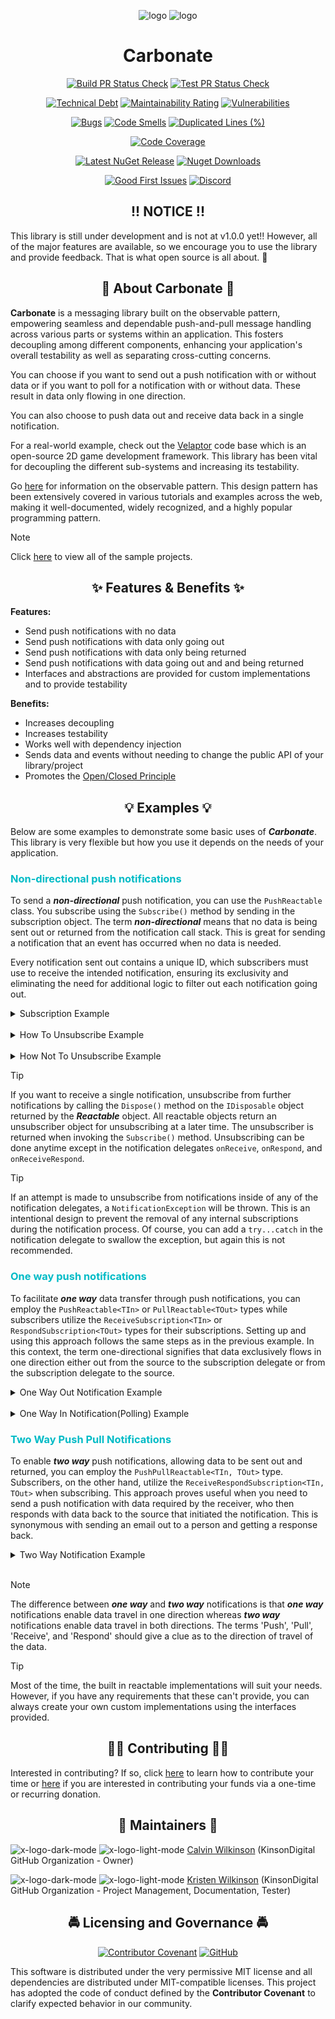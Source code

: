 <div align="center">

![logo](https://raw.githubusercontent.com/KinsonDigital/Carbonate/preview/Images/carbonate-logo-light-mode.svg#gh-light-mode-only)
![logo](https://raw.githubusercontent.com/KinsonDigital/Carbonate/preview/Images/carbonate-logo-dark-mode.svg#gh-dark-mode-only)
</div>

<h1 style="border:0;font-weight:bold" align="center">Carbonate</h1>

<div align="center">

[![Build PR Status Check](https://img.shields.io/github/actions/workflow/status/KinsonDigital/Carbonate/build-status-check.yml?label=%E2%9A%99%EF%B8%8FBuild)](https://github.com/KinsonDigital/Carbonate/actions/workflows/build-status-check.yml)
[![Test PR Status Check](https://img.shields.io/github/actions/workflow/status/KinsonDigital/Carbonate/test-status-check.yml?label=%F0%9F%A7%AATests)](https://github.com/KinsonDigital/Carbonate/actions/workflows/test-status-check.yml)

[![Technical Debt](https://sonarcloud.io/api/project_badges/measure?project=KinsonDigital_Carbonate&metric=sqale_index)](https://sonarcloud.io/summary/new_code?id=KinsonDigital_Carbonate)
[![Maintainability Rating](https://sonarcloud.io/api/project_badges/measure?project=KinsonDigital_Carbonate&metric=sqale_rating)](https://sonarcloud.io/summary/new_code?id=KinsonDigital_Carbonate)
[![Vulnerabilities](https://sonarcloud.io/api/project_badges/measure?project=KinsonDigital_Carbonate&metric=vulnerabilities)](https://sonarcloud.io/summary/new_code?id=KinsonDigital_Carbonate)

[![Bugs](https://sonarcloud.io/api/project_badges/measure?project=KinsonDigital_Carbonate&metric=bugs)](https://sonarcloud.io/summary/new_code?id=KinsonDigital_Carbonate)
[![Code Smells](https://sonarcloud.io/api/project_badges/measure?project=KinsonDigital_Carbonate&metric=code_smells)](https://sonarcloud.io/summary/new_code?id=KinsonDigital_Carbonate)
[![Duplicated Lines (%)](https://sonarcloud.io/api/project_badges/measure?project=KinsonDigital_Carbonate&metric=duplicated_lines_density)](https://sonarcloud.io/summary/new_code?id=KinsonDigital_Carbonate)

[![Code Coverage](https://img.shields.io/codecov/c/github/KinsonDigital/Carbonate/preview?label=Code%20Coverage&logo=CodeCov&style=flat)](https://app.codecov.io/gh/KinsonDigital/Carbonate)

[![Latest NuGet Release](https://img.shields.io/nuget/vpre/kinsondigital.Carbonate?label=Latest%20Release&logo=nuget)](https://www.nuget.org/packages/KinsonDigital.Carbonate)
[![Nuget Downloads](https://img.shields.io/nuget/dt/KinsonDigital.Carbonate?color=0094FF&label=nuget%20downloads&logo=nuget)](https://www.nuget.org/stats/packages/KinsonDigital.Carbonate?groupby=Version)

[![Good First Issues](https://img.shields.io/github/issues/kinsondigital/Carbonate/good%20first%20issue?color=7057ff&label=Good%20First%20Issues)](https://github.com/KinsonDigital/Carbonate/issues?q=is%3Aissue+is%3Aopen+label%3A%22good+first+issue%22)
[![Discord](https://img.shields.io/discord/481597721199902720?color=%23575CCB&label=chat%20on%20discord&logo=discord&logoColor=white)](https://discord.gg/qewu6fNgv7)
</div>
<h2 style="font-weight:bold;border:0" align="center" >!! NOTICE !!</h2>

This library is still under development and is not at v1.0.0 yet!!  However, all of the major features are available, so we encourage you to use the library and provide feedback.  That is what open source is all about. 🥳

<h2 style="font-weight:bold;border:0" align="center">📖 About Carbonate 📖</h2>

**Carbonate** is a messaging library built on the observable pattern, empowering seamless and dependable push-and-pull message handling across various parts or systems within an application. This fosters decoupling among different components, enhancing your application's overall testability as well as separating cross-cutting concerns.

You can choose if you want to send out a push notification with or without data or if you want to poll for a notification with or without data.  These result in data only flowing in one direction.

You can also choose to push data out and receive data back in a single notification.

For a real-world example, check out the [Velaptor](https://github.com/KinsonDigital/Velaptor) code base which is an open-source 2D game development framework.  This library has been vital for decoupling the different sub-systems and increasing its testability.

Go [here](https://refactoring.guru/design-patterns/observer) for information on the observable pattern. This design pattern has been extensively covered in various tutorials and examples across the web, making it well-documented, widely recognized, and a highly popular programming pattern.

> [!Note]
> Click [here](https://github.com/KinsonDigital/Carbonate/tree/preview/Samples/Samples) to view all of the sample projects.

<h2 style="font-weight:bold;border:0" align="center">✨ Features & Benefits ✨</h2>

**Features:**
- Send push notifications with no data
- Send push notifications with data only going out
- Send push notifications with data only being returned
- Send push notifications with data going out and and being returned
- Interfaces and abstractions are provided for custom implementations and to provide testability


**Benefits:**
- Increases decoupling
- Increases testability
- Works well with dependency injection
- Sends data and events without needing to change the public API of your library/project
- Promotes the [Open/Closed Principle](https://www.tutorialsteacher.com/csharp/open-closed-principle)

<h2 style="font-weight:bold;border:0" align="center">💡 Examples 💡</h2>

Below are some examples to demonstrate some basic uses of ***Carbonate***.  This library is very flexible but how you use it depends on the needs of your application.

<h3 style="font-weight:bold;color: #00BBC6">Non-directional push notifications</h3>

To send a _**non-directional**_ push notification, you can use the `PushReactable` class. You subscribe using the `Subscribe()` method by sending in the subscription object. The term _**non-directional**_ means that no data is being sent out or returned from the notification call stack.  This is great for sending a notification that an event has occurred when no data is needed.

Every notification sent out contains a unique ID, which subscribers must use to receive the intended notification, ensuring its exclusivity and eliminating the need for additional logic to filter out each notification going out.

<details closed><summary>Subscription Example</summary>

```cs
var messenger = new PushReactable(); // Create the messenger object to push notifications
var subId = Guid.NewGuid(); // This is the ID used to identify the event

// Subscribe to the event to receive messages
var subscription = new ReceiveSubscription(
    id: subId,
    onReceive: () => Console.WriteLine("Received a message!"),
    name: "my-subscription",
    onUnsubscribe: () => Console.WriteLine("Unsubscribed from notifications!"),
    onError: (ex) => Console.WriteLine($"Error: {ex.Message}")
);

IDisposable unsubscriber = messenger.Subscribe(subscription);

messenger.Push(subId); // Will invoke all onReceive 'Actions' subscribed to this reactable
unsubscriber.Dispose(); // Will only unsubscribe from this subscription
```
</details>

<br/>

<details closed><summary>How To Unsubscribe Example</summary>

```cs
var mySubscription = new ReceiveSubscription(
    id: subId,
    name: "my-subscription",
    onReceive: () => { Console.WriteLine("Received notification!"); }
    onUnsubscribe: () =>
    {
       unsubscriber.Dispose(); // Will unsubscribe from further notifications
    });
```
</details>

<br/>

<details closed><summary>How Not To Unsubscribe Example</summary>

Below is an example of what you _**SHOULD NOT**_ do.
```cs
IDisposable? unsubscriber;
var subId = Guid.NewGuid(); // This is the ID used to identify the event

var badSubscription = new ReceiveSubscription(
    id: subId,
    name: "bad-subscription",
    onReceive: () =>
    {
        // DO NOT DO THIS!!
        unsubscriber.Dispose(); // An exception will be thrown in here
    });
var messenger = new PushReactable();
unsubscriber = messenger.Subscribe(badSubscription);
messenger.Push(subId);
```
</details>

> [!Tip]
> If you want to receive a single notification, unsubscribe from further notifications by calling the `Dispose()`
> method on the `IDisposable` object returned by the _**Reactable**_ object. All reactable objects return an unsubscriber object for unsubscribing at a later time.  The unsubscriber is returned when invoking the `Subscribe()` method.  Unsubscribing can be done anytime except in the notification delegates `onReceive`, `onRespond`, and `onReceiveRespond`.

> [!Tip]
> If an attempt is made to unsubscribe from notifications inside of any of the notification delegates, a `NotificationException` will be
> thrown.  This is an intentional design to prevent the removal of any internal subscriptions during the notification process.
> Of course, you can add a `try...catch` in the notification delegate to swallow the exception, but again this is not recommended.

<h3 style="font-weight:bold;color: #00BBC6">One way push notifications</h3>

To facilitate _**one way**_ data transfer through push notifications, you can employ the `PushReactable<TIn>` or `PullReactable<TOut>` types while subscribers utilize the `ReceiveSubscription<TIn>` or `RespondSubscription<TOut>` types for their subscriptions. Setting up and using this approach follows the same steps as in the previous example. In this context, the term one-directional signifies that data exclusively flows in one direction either out from the source to the subscription delegate or from the subscription delegate to the source.

<details closed><summary>One Way Out Notification Example</summary>

```cs
var messenger = new PushReactable<string>(); // Create the messenger object to push notifications with data
var subId = Guid.NewGuid(); // This is the ID used to identify the event

// Subscribe to the event to receive messages
IDisposable unsubscriber = messenger.Subscribe(new ReceiveSubscription<string>(
    id: subId,
    onReceive: (msg) => Console.WriteLine(msg),
    name: "my-subscription",
    onUnsubscribe: () => Console.WriteLine("Unsubscribed from notifications!"),
    onError: (ex) => Console.WriteLine($"Error: {ex.Message}")
));

messenger.Push("hello from source!", subId); // Will invoke all onReceive 'Actions' that have subscribed with 'subId'.
messenger.Unsubscribe(subId); // Will invoke all onUnsubscribe 'Actions' that have subscribed with 'subId'.
```
</details>

<br/>

<details closed><summary>One Way In Notification(Polling) Example</summary>

```cs
var messenger = new PullReactable<string>(); // Create the messenger object to push notifications to receive data
var subId = Guid.NewGuid(); // This is the ID used to identify the event

// Subscribe to the event to receive messages
IDisposable unsubscriber = messenger.Subscribe(new RespondSubscription<string>(
    id: subId,
    onRespond: (msg) => "hello from subscriber!",
    name: "my-subscription",
    onUnsubscribe: () => Console.WriteLine("Unsubscribed from notifications!"),
    onError: (ex) => Console.WriteLine($"Error: {ex.Message}")
));

var response = messenger.Pull(subId); // Will invoke all onRespond 'Actions' that have subscribed with 'subId'.
Console.WriteLine(response);
messenger.Unsubscribe(subId); // Will invoke all onUnsubscribe 'Actions' that have subscribed with 'subId'.
```
</details>

<h3 style="font-weight:bold;color: #00BBC6">Two Way Push Pull Notifications</h3>

To enable ***two way*** push notifications, allowing data to be sent out and returned, you can employ the `PushPullReactable<TIn, TOut>` type. Subscribers, on the other hand, utilize the `ReceiveRespondSubscription<TIn, TOut>` when subscribing. This approach proves useful when you need to send a push notification with data required by the receiver, who then responds with data back to the source that initiated the notification.  This is synonymous with sending an email out to a person and getting a response back.

<details closed><summary>Two Way Notification Example</summary>

```cs
var favoriteMessenger = new PushPullReactable<string, string>();
var subId = Guid.NewGuid(); // This is the ID used to identify the event

var unsubscriber = favoriteMessenger.Subscribe(new ReceiveRespondSubscription<string, string>(
    id: subId,
    onRespond: (data) => data switch
        {
            "prog-lang" => "C#",
            "food" => "scotch eggs",
            "past-time" => "game development",
            "music" => "hard rock/metal",
        },
    name: "favorites",
    onUnsubscribe: () => Console.WriteLine("Unsubscribed from notifications!"),
    onError: (ex) => Console.WriteLine($"Error: {ex.Message}")
));

Console.WriteLine($"Favorite Language: {favoriteMessenger.PushPull("prog-lang", subId)}");
Console.WriteLine($"Favorite Food: {favoriteMessenger.PushPull("food", subId)}");
Console.WriteLine($"Favorite Past Time: {favoriteMessenger.PushPull("past-time", subId)}");
Console.WriteLine($"Favorite Music: {favoriteMessenger.PushPull("music", subId)}");
```
</details>

<br/>

> [!Note]
> The difference between _**one way**_ and _**two way**_ notifications is that _**one way**_ notifications enable data travel in one direction whereas _**two way**_ notifications enable data travel in both directions.  The terms 'Push', 'Pull', 'Receive', and 'Respond' should give a clue as to the direction of travel of the data.


> [!Tip]
> Most of the time, the built in reactable implementations will suit your needs.  However, if you have any requirements that these can't provide, you can always create your own custom implementations using the interfaces provided.


<h2 style="font-weight:bold;" align="center">🙏🏼 Contributing 🙏🏼</h2>

Interested in contributing? If so, click [here](https://github.com/KinsonDigital/.github/blob/main/docs/CONTRIBUTING.md) to learn how to contribute your time or [here](https://github.com/sponsors/KinsonDigital) if you are interested in contributing your funds via a one-time or recurring donation.

<h2 style="font-weight:bold;border:0" align="center">🔧 Maintainers 🔧</h2>

![x-logo-dark-mode](https://raw.githubusercontent.com/KinsonDigital/.github/main/Images/x-logo-16x16-dark-mode.svg#gh-dark-mode-only)
![x-logo-light-mode](https://raw.githubusercontent.com/KinsonDigital/.github/main/Images/x-logo-16x16-light-mode.svg#gh-light-mode-only)
[Calvin Wilkinson](https://twitter.com/KDCoder) (KinsonDigital GitHub Organization - Owner)


![x-logo-dark-mode](https://raw.githubusercontent.com/KinsonDigital/.github/main/Images/x-logo-16x16-dark-mode.svg#gh-dark-mode-only)
![x-logo-light-mode](https://raw.githubusercontent.com/KinsonDigital/.github/main/Images/x-logo-16x16-light-mode.svg#gh-light-mode-only)
[Kristen Wilkinson](https://twitter.com/kswilky) (KinsonDigital GitHub Organization - Project Management, Documentation, Tester)


<h2 style="font-weight:bold;border:0" align="center">🚔 Licensing and Governance 🚔</h2>

<div align="center">


[![Contributor Covenant](https://img.shields.io/badge/Contributor%20Covenant-2.1-4baaaa.svg?style=flat)](https://github.com/KinsonDigital/.github/blob/main/docs/code_of_conduct.md)
[![GitHub](https://img.shields.io/github/license/kinsondigital/Carbonate)](https://github.com/KinsonDigital/Carbonate/blob/preview/v1.0.0/LICENSE.md)

<div align= "left">

This software is distributed under the very permissive MIT license and all dependencies are distributed under MIT-compatible licenses.
This project has adopted the code of conduct defined by the **Contributor Covenant** to clarify expected behavior in our community.
